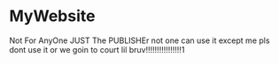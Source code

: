 <h1>MyWebsite</h1>


<p>Not For AnyOne JUST The PUBLISHEr not one can use it except me pls dont use it or we goin to court lil bruv!!!!!!!!!!!!!!!!1</p>